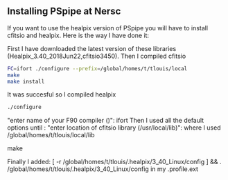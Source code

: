 Installing PSpipe at Nersc
----------------------------
If you want to use the healpix version of PSpipe you will have to install cfitsio and healpix. Here is the way I have done it:

First I have downloaded the latest version of these libraries (Healpix_3.40_2018Jun22,cfitsio3450). Then I compiled  cfitsio

```bash
FC=ifort ./configure --prefix=/global/homes/t/tlouis/local
make
make install
```

It was succesful so I compiled healpix 

```bash
./configure
```

"enter name of your F90 compiler ()":  ifort 
Then I used all the default options until :
"enter location of cfitsio library (/usr/local/lib)":
where I used /global/homes/t/tlouis/local/lib

make

Finally I added: 
[ -r /global/homes/t/tlouis/.healpix/3_40_Linux/config ] && . /global/homes/t/tlouis/.healpix/3_40_Linux/config
in my .profile.ext
